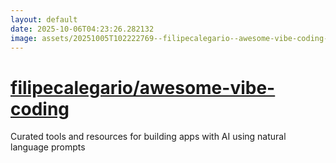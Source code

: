 ```yaml
---
layout: default
date: 2025-10-06T04:23:26.282132
image: assets/20251005T102222769--filipecalegario--awesome-vibe-coding--20251005T103632405--cropped.png
---
```


# [filipecalegario/awesome-vibe-coding](https://github.com/filipecalegario/awesome-vibe-coding)

Curated tools and resources for building apps with AI using natural language prompts
